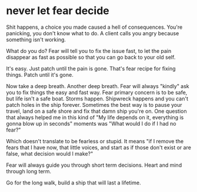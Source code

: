 
# never let fear decide

Shit happens, a choice you made caused a hell of consequences.
You're panicking, you don't know what to do. A client calls you angry because something isn't working.

What do you do?
Fear will tell you to fix the issue fast, to let the pain disappear as fast as possible so that you can go back to your old self.

It's easy. Just patch until the pain is gone. 
That's fear recipe for fixing things. Patch until it's gone.

Now take a deep breath.
Another deep breath.
Fear will always "kindly" ask you to fix things the easy and fast way. Fear primary concern is to be safe, but life isn't a safe boat. Storms happen. Shipwreck happens and you can't patch holes in the ship forever.
Sometimes the best way is to pause your travel, land on a safe shore and fix that damn ship you're on.
One question that always helped me in this kind of "My life depends on it, everything is gonna blow up in seconds" moments was
"What would I do if I had no fear?"

Which doesn't translate to be fearless or stupid. It means "if I remove the fears that I have now, that little voices, and start as if those don't exist or are false, what decision would I make?"

Fear will always guide you through short term decisions. 
Heart and mind through long term.

Go for the long walk, build a ship that will last a lifetime.
